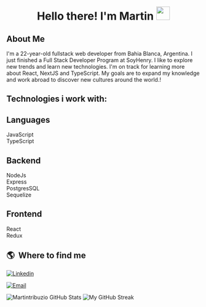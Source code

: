 <h1 align="center">Hello there! I'm Martin  <img src="https://cdn.jsdelivr.net/gh/Th3Wall/assets-cdn/PersonalGithubReadme/HandGreet.gif" width="35px" /></h1>

## About Me 

I'm a 22-year-old  fullstack web developer from Bahia Blanca, Argentina. I just finished a Full Stack Developer Program at SoyHenry. 
I like to explore new trends and learn new technologies.
I'm on track for learning more about React, NextJS and TypeScript.
My goals are to expand my knowledge and work abroad to discover new cultures around the world.!

## Technologies i work with:

## Languages
JavaScript</br>
TypeScript

## Backend
NodeJs</br>
Express</br>
PostgresSQL</br>
Sequelize

## Frontend
React</br>
Redux

<h2>🌎 &nbsp;Where to find me</h2>

[![Linkedin](https://img.shields.io/badge/-LinkedIn-blue?style=flat&logo=Linkedin&logoColor=white&link=https://www.linkedin.com/in/martintribuziodev/)](https://www.linkedin.com/in/martintribuziodev)

[![Email](https://img.shields.io/badge/-Email-c14438?style=flat&logo=Gmail&logoColor=white&link=mailto:martintribuzio18@gmail.com)](mailto:martintribuzio18@gmail.com)


![Martintribuzio GitHub Stats](https://github-readme-stats.vercel.app/api?username=Martintribuzio&show_icons=true&hide_border=true&bg_color=3D3D3D&title_color=00E6FE&icon_color=00E6FE&text_color=FFFFFF)
</span>
<span align="right">
![My GitHub Streak](http://github-readme-streak-stats.herokuapp.com?user=Martintribuzio&hide_border=true&theme=black-ice&background=3D3D3D&stroke=00E6FE)
</span>

<!--
**Martintribuzio/Martintribuzio** is a ✨ _special_ ✨ repository because its `README.md` (this file) appears on your GitHub profile.
Here are some ideas to get you started:
- 🔭 I’m currently working on ...
- 🌱 I’m currently learning ...
- 👯 I’m looking to collaborate on ...
- 🤔 I’m looking for help with ...
- 💬 Ask me about ...
- 📫 How to reach me: ...
- 😄 Pronouns: ...
- ⚡ Fun fact: ...
-->
